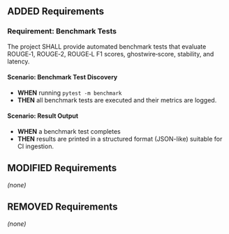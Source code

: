 ## ADDED Requirements
### Requirement: Benchmark Tests
The project SHALL provide automated benchmark tests that evaluate ROUGE‑1, ROUGE‑2, ROUGE‑L F1 scores, ghostwire‑score, stability, and latency.

#### Scenario: Benchmark Test Discovery
- **WHEN** running `pytest -m benchmark`
- **THEN** all benchmark tests are executed and their metrics are logged.

#### Scenario: Result Output
- **WHEN** a benchmark test completes
- **THEN** results are printed in a structured format (JSON-like) suitable for CI ingestion.

## MODIFIED Requirements
*(none)*

## REMOVED Requirements
*(none)*